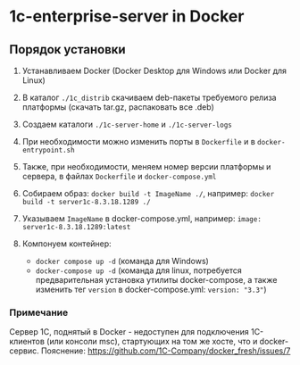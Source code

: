 # 1c-enterprise-server in Docker

## Порядок установки

1. Устанавливаем Docker (Docker Desktop для Windows или Docker для Linux)

2. В каталог `./1c_distrib` скачиваем deb-пакеты требуемого релиза платформы (скачать tar.gz, распаковать все .deb)

3. Создаем каталоги `./1c-server-home` и `./1c-server-logs`

4. При необходимости можно изменить порты в `Dockerfile` и в `docker-entrypoint.sh`

5. Также, при необходимости, меняем номер версии платформы и сервера, в файлах `Dockerfile` и `docker-compose.yml`

6. Собираем образ: `docker build -t ImageName ./`, например: `docker build -t server1c-8.3.18.1289 ./`

7. Указываем `ImageName` в docker-compose.yml, например: `image: server1c-8.3.18.1289:latest`

8. Компонуем контейнер:
    - `docker compose up -d` (команда для Windows)
    - `docker-compose up -d` (команда для linux, потребуется предварительная установка утилиты docker-compose, а также изменить тег `version` в docker-compose.yml: `version: "3.3"`)

### Примечание

Сервер 1С, поднятый в Docker - недоступен для подключения 1С-клиентов (или консоли msc), стартующих на том же хосте, что и docker-сервис.
Пояснение: https://github.com/1C-Company/docker_fresh/issues/7
